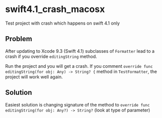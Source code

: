 # swift4.1_crash_macosx
Test project with crash which happens on swift 4.1 only

## Problem
After updating to Xcode 9.3 (Swift 4.1) subclasses of `Formatter` lead to a crash if you override  `editingString` method.

Run the project and you will get a crash. If you comment `override func editingString(for obj: Any) -> String? {` method in `TestFormatter`, the project will work well again.

## Solution
Easiest solution is changing signature of the method to 
`override func editingString(for obj: Any?) -> String?`
(look at type of parameter)
